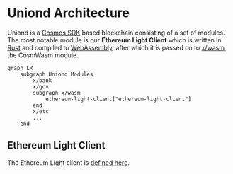 # Uniond Architecture

Uniond is a [Cosmos SDK](https://github.com/cosmos/cosmos-sdk) based blockchain consisting of a set of modules. The most notable module is our **Ethereum Light Client** which is written in [Rust](https://www.rust-lang.org/) and compiled to [WebAssembly](https://webassembly.org/), after which it is passed on to [x/wasm](https://github.com/CosmWasm/wasmd/tree/main/x/wasm), the CosmWasm module.

```mermaid
graph LR
    subgraph Uniond Modules
        x/bank
        x/gov
        subgraph x/wasm
            ethereum-light-client["ethereum-light-client"]
        end
        x/etc
        ...
    end
```

## Ethereum Light Client

The Ethereum Light client is [defined here](../light-clients/ethereum-light-client/ARCHITECTURE.md).